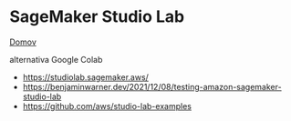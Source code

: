 # SageMaker Studio Lab

[Domov](../README.md)

alternativa Google Colab 

- https://studiolab.sagemaker.aws/
- https://benjaminwarner.dev/2021/12/08/testing-amazon-sagemaker-studio-lab
- https://github.com/aws/studio-lab-examples